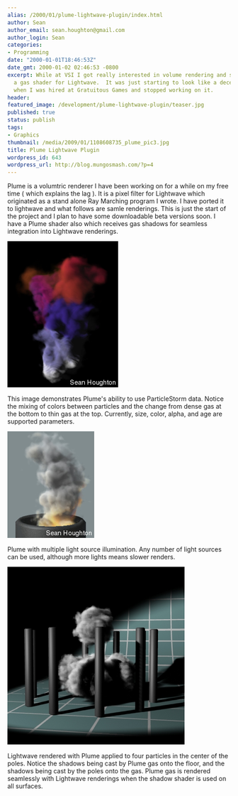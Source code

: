 ```yaml
---
alias: /2000/01/plume-lightwave-plugin/index.html
author: Sean
author_email: sean.houghton@gmail.com
author_login: Sean
categories:
- Programming
date: "2000-01-01T18:46:53Z"
date_gmt: 2000-01-02 02:46:53 -0800
excerpt: While at VSI I got really interested in volume rendering and started writing
  a gas shader for Lightwave.  It was just starting to look like a decent product
  when I was hired at Gratuitous Games and stopped working on it.
header:
featured_image: /development/plume-lightwave-plugin/teaser.jpg
published: true
status: publish
tags:
- Graphics
thumbnail: /media/2009/01/1108608735_plume_pic3.jpg
title: Plume Lightwave Plugin
wordpress_id: 643
wordpress_url: http://blog.mungosmash.com/?p=4
---
```

Plume is a volumtric renderer I have been working on for a while on my free time ( which explains the lag ). It is a pixel filter for Lightwave which originated as a stand alone Ray Marching program I wrote. I have ported it to lightwave and what follows are samle renderings. This is just the start of the project and I plan to have some downloadable beta versions soon. I have a Plume shader also which receives gas shadows for seamless integration into Lightwave renderings.

![](1108608684_plume_pic1.jpg)

This image demonstrates Plume's ability to use ParticleStorm data. Notice the mixing of colors between particles and the change from dense gas at the bottom to thin gas at the top. Currently, size, color, alpha, and age are supported parameters.

![](1108608704_plume_pic2.jpg)

Plume with multiple light source illumination. Any number of light sources can be used, although more lights means slower renders.

![](1108608735_plume_pic3.jpg)

Lightwave rendered with Plume applied to four particles in the center of the poles. Notice the shadows being cast by Plume gas onto the floor, and the shadows being cast by the poles onto the gas. Plume gas is rendered seamlessly with Lightwave renderings when the shadow shader is used on all surfaces.

